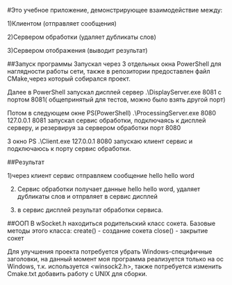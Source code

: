 #Это учебное приложение, демонстрирующее взаимодействие между:

1)Клиентом (отправляет сообщения)

2)Сервером обработки (удаляет дубликаты слов)

3)Сервером отображения (выводит результат)

##Запуск программы
Запускал через 3 отдельных окна PowerShell для наглядности работы сети, также в репозитории предоставлен файл CMake,через который собирался проект.

Далее в PowerShell запускал дисплей сервер .\DisplayServer.exe 8081 с портом 8081( общепринятый для тестов, можно было взять другой порт)

Потом в следующем окне PS(PowerShell) .\ProcessingServer.exe 8080 127.0.0.1 8081 запускал сервис обработки, подключаясь к дисплей серверу, и резервируя за сервером обработки порт 8080

3 окно PS .\Client.exe 127.0.0.1 8080 запускаю клиент сервис и подключаюсь к порту сервис обработки.

##Результат

1)через клиент сервис отправляем сообщение hello hello word

2) Сервис обработки получает данные hello hello word, удаляет дубликаты слов и отпрвляет в сервис дисплей
  
3) в сервис дисплей результат обработки сервиса.


##ООП
В wSocket.h находиться родительский класс сокета. Базовые методы этого класса:
create() - создание сокета
close() - закрытие сокет

Для улучшения проекта потребуется убрать Windows-специфичные заголовки, на данный момент моя программа реализуется только на ос Windows, т.к. используется  <winsock2.h>, также потребуется изменить Cmake.txt добавить работу с UNIX для сборки.
